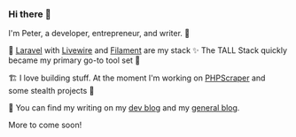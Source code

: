 ### Hi there 👋

I'm Peter, a developer, entrepreneur, and writer. 🔭 

👷️ [Laravel](https://github.com/laravel/laravel) with [Livewire](https://github.com/livewire/livewire) and [Filament](https://github.com/filamentphp/filament) are my stack ✨️ The TALL Stack quickly became my primary go-to tool set 🤩️

🏗️ I love building stuff. At the moment I'm working on [PHPScraper](https://github.com/spekulatius/phpscraper) and some stealth projects :eyes:

💬 You can find my writing on my [dev blog](https://releasecandidate.dev) and my [general blog](https://peterthaleikis.com). 

More to come soon!
